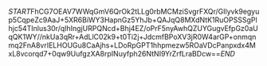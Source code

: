 $START$FhCG7OEAV7WWqGmV6QrOk2tLLg0rbMCMziSvgrFXQr/GIlyvk9egyup5CqpeZc9AaJ+5XR6BiWY3HapnGz5YhJb+QAJqQ8MXdNtK1RuOPSSSgPlhjc54TInlus30r/qIhIngjURPQNcd+Bhj4EZ/oPrF5nyAwhQZUYGugvEfpGz0aUqQK1WY//nkUa3qRr+AdLlC02k9+t0Ti2j+JdcmfBPoXV3jR0W4arGP+onmqnmq2FnA8vrIELHOUGu8CaAjhs+LDoRpGPT1hhpmezw5ROaVDcPanpxdx4MxL8vcorqd7+0qw9UufgzXA8rpINuyfph26NtNI9YrZrfLraBDcw==$END$